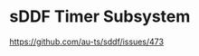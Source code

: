 <!--
    Copyright 2025, UNSW

    SPDX-License-Identifier: BSD-2-Clause
-->
# sDDF Timer Subsystem

https://github.com/au-ts/sddf/issues/473
